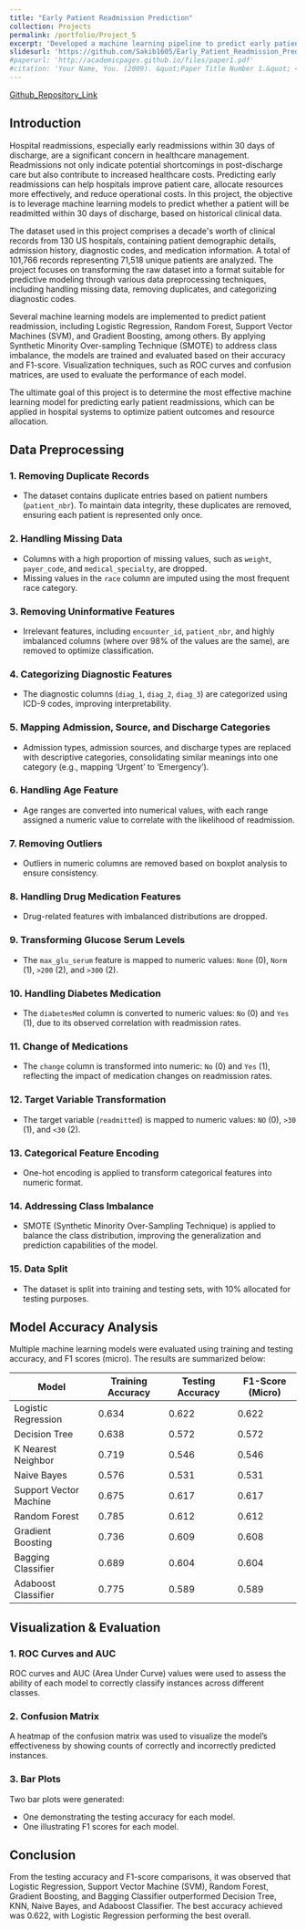 ```yaml
---
title: "Early Patient Readmission Prediction"
collection: Projects
permalink: /portfolio/Project_5
excerpt: 'Developed a machine learning pipeline to predict early patient readmissions using a decade of clinical records from 130 US hospitals. Extensive data preprocessing was performed, class imbalance was addressed using SMOTE, and multiple models including Logistic Regression and Random Forest were evaluated, achieving the highest accuracy of 62.2%. Visualization techniques such as ROC curves and confusion matrices were used to assess model performance.'
slidesurl: 'https://github.com/Sakib1605/Early_Patient_Readmission_Prediction/blob/main/mohammad_data_6300_project.pdf'
#paperurl: 'http://academicpages.github.io/files/paper1.pdf'
#citation: 'Your Name, You. (2009). &quot;Paper Title Number 1.&quot; <i>Journal 1</i>. 1(1).'
---
```


[Github_Repository_Link](https://github.com/Sakib1605/Early_Patient_Readmission_Prediction)

## Introduction

Hospital readmissions, especially early readmissions within 30 days of discharge, are a significant concern in healthcare management. Readmissions not only indicate potential shortcomings in post-discharge care but also contribute to increased healthcare costs. Predicting early readmissions can help hospitals improve patient care, allocate resources more effectively, and reduce operational costs. In this project, the objective is to leverage machine learning models to predict whether a patient will be readmitted within 30 days of discharge, based on historical clinical data.

The dataset used in this project comprises a decade's worth of clinical records from 130 US hospitals, containing patient demographic details, admission history, diagnostic codes, and medication information. A total of 101,766 records representing 71,518 unique patients are analyzed. The project focuses on transforming the raw dataset into a format suitable for predictive modeling through various data preprocessing techniques, including handling missing data, removing duplicates, and categorizing diagnostic codes.

Several machine learning models are implemented to predict patient readmission, including Logistic Regression, Random Forest, Support Vector Machines (SVM), and Gradient Boosting, among others. By applying Synthetic Minority Over-sampling Technique (SMOTE) to address class imbalance, the models are trained and evaluated based on their accuracy and F1-score. Visualization techniques, such as ROC curves and confusion matrices, are used to evaluate the performance of each model.

The ultimate goal of this project is to determine the most effective machine learning model for predicting early patient readmissions, which can be applied in hospital systems to optimize patient outcomes and resource allocation.


## Data Preprocessing

### 1. Removing Duplicate Records
- The dataset contains duplicate entries based on patient numbers (`patient_nbr`). To maintain data integrity, these duplicates are removed, ensuring each patient is represented only once.

### 2. Handling Missing Data
- Columns with a high proportion of missing values, such as `weight`, `payer_code`, and `medical_specialty`, are dropped.
- Missing values in the `race` column are imputed using the most frequent race category.

### 3. Removing Uninformative Features
- Irrelevant features, including `encounter_id`, `patient_nbr`, and highly imbalanced columns (where over 98% of the values are the same), are removed to optimize classification.

### 4. Categorizing Diagnostic Features
- The diagnostic columns (`diag_1`, `diag_2`, `diag_3`) are categorized using ICD-9 codes, improving interpretability.

### 5. Mapping Admission, Source, and Discharge Categories
- Admission types, admission sources, and discharge types are replaced with descriptive categories, consolidating similar meanings into one category (e.g., mapping ‘Urgent’ to ‘Emergency’).

### 6. Handling Age Feature
- Age ranges are converted into numerical values, with each range assigned a numeric value to correlate with the likelihood of readmission.

### 7. Removing Outliers
- Outliers in numeric columns are removed based on boxplot analysis to ensure consistency.

### 8. Handling Drug Medication Features
- Drug-related features with imbalanced distributions are dropped.

### 9. Transforming Glucose Serum Levels
- The `max_glu_serum` feature is mapped to numeric values: `None` (0), `Norm` (1), `>200` (2), and `>300` (2).

### 10. Handling Diabetes Medication
- The `diabetesMed` column is converted to numeric values: `No` (0) and `Yes` (1), due to its observed correlation with readmission rates.

### 11. Change of Medications
- The `change` column is transformed into numeric: `No` (0) and `Yes` (1), reflecting the impact of medication changes on readmission rates.

### 12. Target Variable Transformation
- The target variable (`readmitted`) is mapped to numeric values: `NO` (0), `>30` (1), and `<30` (2).

### 13. Categorical Feature Encoding
- One-hot encoding is applied to transform categorical features into numeric format.

### 14. Addressing Class Imbalance
- SMOTE (Synthetic Minority Over-Sampling Technique) is applied to balance the class distribution, improving the generalization and prediction capabilities of the model.

### 15. Data Split
- The dataset is split into training and testing sets, with 10% allocated for testing purposes.

## Model Accuracy Analysis

Multiple machine learning models were evaluated using training and testing accuracy, and F1 scores (micro). The results are summarized below:

| Model                  | Training Accuracy | Testing Accuracy | F1-Score (Micro) |
|------------------------|-------------------|------------------|------------------|
| Logistic Regression     | 0.634             | 0.622            | 0.622            |
| Decision Tree           | 0.638             | 0.572            | 0.572            |
| K Nearest Neighbor      | 0.719             | 0.546            | 0.546            |
| Naive Bayes             | 0.576             | 0.531            | 0.531            |
| Support Vector Machine  | 0.675             | 0.617            | 0.617            |
| Random Forest           | 0.785             | 0.612            | 0.612            |
| Gradient Boosting       | 0.736             | 0.609            | 0.608            |
| Bagging Classifier      | 0.689             | 0.604            | 0.604            |
| Adaboost Classifier     | 0.775             | 0.589            | 0.589            |

## Visualization & Evaluation

### 1. ROC Curves and AUC
ROC curves and AUC (Area Under Curve) values were used to assess the ability of each model to correctly classify instances across different classes.

### 2. Confusion Matrix
A heatmap of the confusion matrix was used to visualize the model’s effectiveness by showing counts of correctly and incorrectly predicted instances.

### 3. Bar Plots
Two bar plots were generated:
- One demonstrating the testing accuracy for each model.
- One illustrating F1 scores for each model.

## Conclusion
From the testing accuracy and F1-score comparisons, it was observed that Logistic Regression, Support Vector Machine (SVM), Random Forest, Gradient Boosting, and Bagging Classifier outperformed Decision Tree, KNN, Naive Bayes, and Adaboost Classifier. The best accuracy achieved was 0.622, with Logistic Regression performing the best overall.

